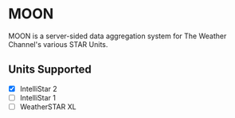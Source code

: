 # MOON

MOON is a server-sided data aggregation system for The Weather Channel's various STAR Units.

## Units Supported
- [x] IntelliStar 2
- [ ] IntelliStar 1
- [ ] WeatherSTAR XL